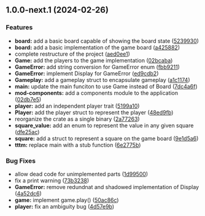 ## 1.0.0-next.1 (2024-02-26)


### Features

* **board:** add a basic board capable of showing the board state ([5239930](https://github.com/AliSajid/tictacrustle/commit/5239930695eb9268d5d4c45633a7f7e39e438531))
* **board:** add a basic implementation of the game board ([a425882](https://github.com/AliSajid/tictacrustle/commit/a4258821fc28d4aef25920c0cda0a307b7302497))
* complete restructure of the project ([aed0ee1](https://github.com/AliSajid/tictacrustle/commit/aed0ee1cbcd4c33997bca6e8eaca780f7b04e9da))
* **Game:** add the players to the game implementation ([02bcaba](https://github.com/AliSajid/tictacrustle/commit/02bcabae5778e2f695d8475da52bbf018d61df83))
* **GameError:** add string conversion for GameError enum ([fbb9211](https://github.com/AliSajid/tictacrustle/commit/fbb92115aaa2951641e45b384e4bed1ee64e83d6))
* **GameError:** implement Display for GameError ([ed9cdb2](https://github.com/AliSajid/tictacrustle/commit/ed9cdb268d4dacb5992b4900ff4b7bd45bd99399))
* **Gameplay:** add a gameplay struct to encapsulate gameplay ([a1c1174](https://github.com/AliSajid/tictacrustle/commit/a1c11747e993b576bec8459756901d18837a607d))
* **main:** update the main funciton to use Game instead of Board ([7dc4a6f](https://github.com/AliSajid/tictacrustle/commit/7dc4a6f77b220efa65694517657125fd79e6d55f))
* **mod-components:** add a components module to the application ([02db7e5](https://github.com/AliSajid/tictacrustle/commit/02db7e5f8b6001a8c9c4a5d823f649eb6285c65c))
* **player:** add an independent player trait ([5199a10](https://github.com/AliSajid/tictacrustle/commit/5199a10aeb00454e2351a39e41808c4a240fdce6))
* **Player:** add the player struct to represent the player ([48ed9fb](https://github.com/AliSajid/tictacrustle/commit/48ed9fbebf5f53ba4113f4acd5334c294c58aa5e))
* reorganize the crate as a single binary ([2a77263](https://github.com/AliSajid/tictacrustle/commit/2a77263eb6e8105b1696a98a21d83b3c4fcc6363))
* **square_value:** add an enum to represent the value in any given square ([dfe25ac](https://github.com/AliSajid/tictacrustle/commit/dfe25ac8a83c804320bb508671266eb48d64d0af))
* **square:** add a struct to represent a square on the game board ([9e1d5a6](https://github.com/AliSajid/tictacrustle/commit/9e1d5a6d3d401faa62d571df11f260b025adcfee))
* **tttm:** replace main with a stub function ([6e2775b](https://github.com/AliSajid/tictacrustle/commit/6e2775b657060bf2ba9806d8d2744a6863ccd91f))


### Bug Fixes

* allow dead code for unimplemented parts ([1d99500](https://github.com/AliSajid/tictacrustle/commit/1d995001d58b4e0163f91f26203fe00d74bcf514))
* fix a print warning ([73b3238](https://github.com/AliSajid/tictacrustle/commit/73b3238559cff6edc9604b126454461b85c14c80))
* **GameError:** remove redundnat and shadowed implementation of Display ([4a52dc6](https://github.com/AliSajid/tictacrustle/commit/4a52dc62b7eee71cf1eb2023059349acff2ba785))
* **game:** implement game.play() ([50ac86c](https://github.com/AliSajid/tictacrustle/commit/50ac86c2f1f1e6f58abe02d30d78a879cf904ca7))
* **player:** fix an ambiguity bug ([4d57e9b](https://github.com/AliSajid/tictacrustle/commit/4d57e9b836cd8be5bb18953dbfa657d7f736ecb3))
